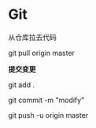 # Git

从仓库拉去代码

git pull origin master



**提交变更**

git add .

git commit -m "modify"

git push -u origin master